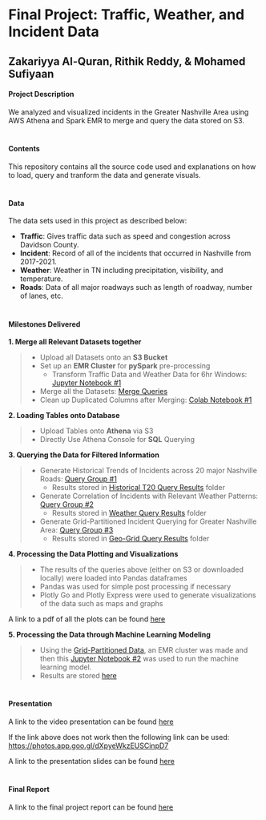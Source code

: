 # Final Project: Traffic, Weather, and Incident Data
## Zakariyya Al-Quran, Rithik Reddy, & Mohamed Sufiyaan

#### Project Description

We analyzed and visualized incidents in the Greater Nashville Area using AWS Athena and Spark EMR to merge and query the data stored on S3.

#
#### Contents

This repository contains all the source code used and explanations on how to load, query and tranform the data and generate visuals.

#
#### Data

The data sets used in this project as described below:
 - **Traffic**: Gives traffic data such as speed and congestion across Davidson County.
 - **Incident**: Record of all of the incidents that occurred in Nashville from 2017-2021.
 - **Weather**: Weather in TN including precipitation, visibility, and temperature.
 - **Roads**: Data of all major roadways such as length of roadway, number of lanes, etc. 

#
#### Milestones Delivered 
**1. Merge all Relevant Datasets together**
> - Upload all Datasets onto an **S3 Bucket**
> - Set up an **EMR Cluster** for **pySpark** pre-processing
>   - Transform Traffic Data and Weather Data for 6hr Windows: [Jupyter Notebook #1](https://github.com/vu-topics-in-big-data-2022/Project-Incident-Team2/blob/master/Steps/pySpark_transform.ipynb)
> - Merge all the Datasets: [Merge Queries](Queries/Merge%20Queries.pdf)
> - Clean up Duplicated Columns after Merging: [Colab Notebook #1](https://github.com/vu-topics-in-big-data-2022/Project-Incident-Team2/blob/master/Steps/Table_Cleanup.ipynb)

**2. Loading Tables onto Database** 
> - Upload Tables onto **Athena** via S3
> - Directly Use Athena Console for **SQL** Querying

**3. Querying the Data for Filtered Information**
> - Generate Historical Trends of Incidents across 20 major Nashville Roads: [Query Group #1](https://github.com/vu-topics-in-big-data-2022/Project-Incident-Team2/blob/master/Queries/Query%20Group%20%231_%20Historical%20Trends%20Across%20Top%2020%20Roadways.pdf)
>   - Results stored in [Historical T20 Query Results](https://github.com/vu-topics-in-big-data-2022/Project-Incident-Team2/tree/master/Historical%20T20%20Query%20Results) folder
> - Generate Correlation of Incidents with Relevant Weather Patterns: [Query Group #2](https://github.com/vu-topics-in-big-data-2022/Project-Incident-Team2/blob/master/Queries/Query%20Group%20%232_%20Correlation%20of%20Traffic%20Incidents%20%26%20Weather%20Patterns.pdf)
>   - Results stored in [Weather Query Results](https://github.com/vu-topics-in-big-data-2022/Project-Incident-Team2/tree/master/Weather%20Query%20Results) folder
> - Generate Grid-Partitioned Incident Querying for Greater Nashville Area: [Query Group #3](https://github.com/vu-topics-in-big-data-2022/Project-Incident-Team2/blob/master/Queries/Query%20Group%20%233_%20Grid-Partitioned%20Incidents.pdf)
>   - Results stored in [Geo-Grid Query Results](https://github.com/vu-topics-in-big-data-2022/Project-Incident-Team2/tree/master/Geo-Grid%20Query%20Results) folder

**4. Processing the Data Plotting and Visualizations**

> - The results of the queries above (either on S3 or downloaded locally) were loaded into Pandas dataframes
> - Pandas was used for simple post processing if necessary
> - Plotly Go and Plotly Express were used to generate visualizations of the data such as maps and graphs 

A link to a pdf of all the plots can be found [here](plots.pdf)

**5. Processing the Data through Machine Learning Modeling**
> - Using the [Grid-Partitioned Data](https://github.com/vu-topics-in-big-data-2022/Project-Incident-Team2/tree/master/Geo-Grid%20Query%20Results), an EMR cluster was made and then this [Jupyter Notebook #2](https://github.com/vu-topics-in-big-data-2022/Project-Incident-Team2/blob/master/ML_Regressions.ipynb) was used to run the machine learning model.
> - Results are stored [here](https://github.com/vu-topics-in-big-data-2022/Project-Incident-Team2/blob/master/ML_Results.csv)

#
#### Presentation

A link to the video presentation can be found [here](https://photos.google.com/share/AF1QipNQbDPu_xLAehm9o4nLx4sgq4_DCl6s69Vivo87aR02vg09DaV-Eakp2r_AqsNPVg/photo/AF1QipOICs7oRpicpem1vhTXG4D7RYDgQEqfGxG0dGT4?key=VGdaZ0xmSmxnQlc3TlZfUUpDX3Ewd1A5QllLVW9n)

If the link above does not work then the following link can be used: https://photos.app.goo.gl/dXpyeWkzEUSCinpD7

A link to the presentation slides can be found [here](slides.pdf)


#
#### Final Report

A link to the final project report can be found [here](report.pdf)

